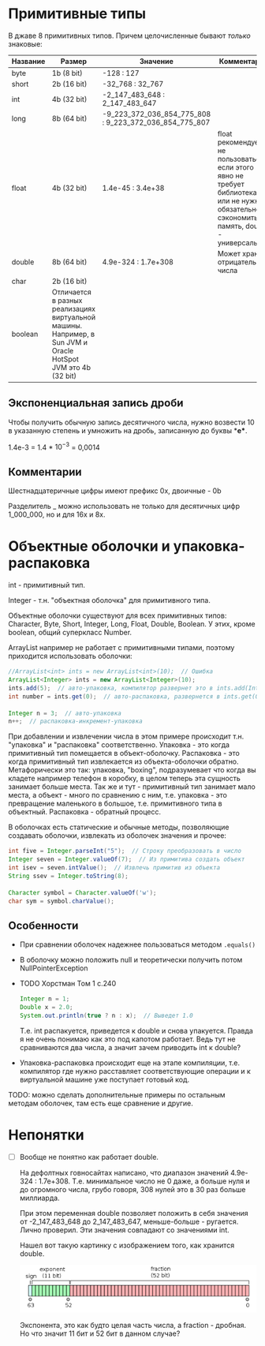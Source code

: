 # Примитивные типы

В джаве 8 примитивных типов. Причем целочисленные бывают *только* знаковые:

| Название | Размер                                                       | Значение                                               | Комментарии                                                  |
| -------- | ------------------------------------------------------------ | ------------------------------------------------------ | ------------------------------------------------------------ |
| byte     | 1b (8 bit)                                                   | -128 : 127                                             |                                                              |
| short    | 2b (16 bit)                                                  | -32_768 : 32_767                                       |                                                              |
| int      | 4b (32 bit)                                                  | -2_147_483_648 : 2_147_483_647                         |                                                              |
| long     | 8b (64 bit)                                                  | -9_223_372_036_854_775_808 : 9_223_372_036_854_775_807 |                                                              |
| float    | 4b (32 bit)                                                  | 1.4e-45 : 3.4e+38                                      | float рекомендуется не пользоваться, если этого явно не требует библиотека или не нужно обязательно сэкономить память, double - универсальнее |
| double   | 8b (64 bit)                                                  | 4.9e-324 : 1.7e+308                                    | Может хранить отрицательные числа                            |
| char     | 2b (16 bit)                                                  |                                                        |                                                              |
| boolean  | Отличается в разных реализациях виртуальной машины. Например, в Sun JVM и Oracle HotSpot JVM это 4b (32 bit) |                                                        |                                                              |

## Экспоненциальная запись дроби

Чтобы получить обычную запись десятичного числа, нужно возвести 10 в указанную степень и умножить на дробь, записанную до буквы ***e\***.

1.4e-3 = 1.4 * $10^{-3}$ = 0,0014

## Комментарии

Шестнадцатеричные цифры имеют префикс 0x, двоичные - 0b

Разделитель _ можно использовать не только для десятичных цифр 1_000_000, но и для 16х и 8х.

# Объектные оболочки и упаковка-распаковка

int - примитивный тип.

Integer - т.н. "объектная оболочка" для примитивного типа.

Объектные оболочки существуют для всех примитивных типов: Character, Byte, Short, Integer, Long, Float, Double, Boolean. У этих, кроме boolean, общий суперкласс Number.

ArrayList например не работает с примитивными типами, поэтому приходится использовать оболочки:

```java
//ArrayList<int> ints = new ArrayList<int>(10);  // Ошибка
ArrayList<Integer> ints = new ArrayList<Integer>(10);
ints.add(5);  // авто-упаковка, компилятор развернет это в ints.add(Integer.valueOf(5))
int number = ints.get(0);  // авто-распаковка, развернется в ints.get(0).intValue();

Integer n = 3;  // авто-упаковка
n++;  // распаковка-инкремент-упаковка
```

При добавлении и извлечении числа в этом примере происходит т.н. "упаковка" и "распаковка" соответственно. Упаковка - это когда примитивный тип помещается в объект-оболочку. Распаковка - это когда примитивный тип извлекается из объекта-оболочки обратно. Метафорически это так: упаковка, "boxing", подразумевает что когда вы кладете например телефон в коробку, в целом теперь эта сущность занимает больше места. Так же и тут - примитивный тип занимает мало места, а объект - много по сравнению с ним, т.е. упаковка - это превращение маленького в большое, т.е. примитивного типа в объектный. Распаковка - обратный процесс.

В оболочках есть статические и обычные методы, позволяющие создавать оболочки, извлекать из оболочек значения и прочее:

```java
int five = Integer.parseInt("5");  // Строку преобразовать в число
Integer seven = Integer.valueOf(7);  // Из примитива создать объект
int isev = seven.intValue();  // Извлечь примитив из объекта
String ssev = Integer.toString(8);

Character symbol = Character.valueOf('w');
char sym = symbol.charValue();
```

## Особенности

* При сравнении оболочек надежнее пользоваться методом `.equals()`

* В оболочку можно положить null и теоретически получить потом NullPointerException

* TODO Хорстман Том 1 с.240

  ```java
  Integer n = 1;
  Double x = 2.0;
  System.out.println(true ? n : x);  // Выведет 1.0
  ```

  Т.е. int распакуется, приведется к double и снова упакуется. Правда я не очень понимаю как это под капотом работает. Ведь тут не сравниваются два числа, а значит зачем приводить int к double?

* Упаковка-распаковка происходит еще на этапе компиляции, т.е. компилятор где нужно расставляет соответствующие операции и к виртуальной машине уже поступает готовый код.

TODO: можно сделать дополнительные примеры по остальным методам оболочек, там есть еще сравнение и другие.



# Непонятки

- [ ] Вообще не понятно как работает double.

  На дефолтных говносайтах написано, что диапазон значений 4.9e-324 : 1.7e+308. Т.е. минимальное число не 0 даже, а больше нуля и до огромного числа, грубо говоря, 308 нулей это в 30 раз больше миллиарда.

  При этом переменная double позволяет положить в себя значения от -2_147_483_648 до 2_147_483_647, меньше-больше - ругается. Лично проверил. Эти значения совпадают со значениями int.

  Нашел вот такую картинку с изображением того, как хранится double.

  ![ml6Hz](img/ml6Hz.png)

  Экспонента, это как будто целая часть числа, а fraction - дробная. Но что значит 11 бит и 52 бит в данном случае?